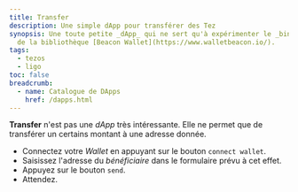 ```yaml
---
title: Transfer
description: Une simple dApp pour transférer des Tez
synopsis: Une toute petite _dApp_ qui ne sert qu'à expérimenter le _binding_
  de la bibliothèque [Beacon Wallet](https://www.walletbeacon.io/).
tags:
  - tezos
  - ligo
toc: false
breadcrumb:
  - name: Catalogue de DApps
    href: /dapps.html
---
```


**Transfer** n'est pas une _dApp_ très intéressante. Elle ne permet que de
transférer un certains montant à une adresse donnée.

- Connectez votre _Wallet_ en appuyant sur le bouton `connect wallet`.
- Saisissez l'adresse du _bénéficiaire_ dans le formulaire prévu à cet effet.
- Appuyez sur le bouton `send`.
- Attendez.
